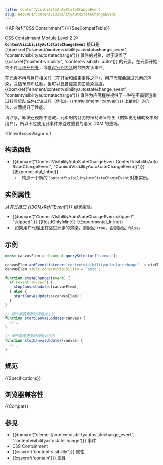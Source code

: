 ```yaml
---
title: ContentVisibilityAutoStateChangeEvent
slug: Web/API/ContentVisibilityAutoStateChangeEvent
---
```


{{APIRef("CSS Containment")}}{{SeeCompatTable}}

[CSS Containment Module Level 2](https://www.w3.org/TR/css-contain-2/#content-visibility-auto-state-changed) 的 **`ContentVisibilityAutoStateChangeEvent`** 接口是 {{domxref("element/contentvisibilityautostatechange_event", "contentvisibilityautostatechange")}} 事件的对象，对于设置了 {{cssxref("content-visibility", "content-visibility: auto")}} 的元素，在元素开始或不再[与用户相关](/zh-CN/docs/Web/CSS/CSS_Containment#与用户相关)，或[跳过它的内容](/zh-CN/docs/Web/CSS/CSS_Containment#跳过内容)时会触发该事件。

在元素不再与用户相关时（在开始和结束事件之间），用户代理会跳过元素的渲染，包括布局和绘制。这可以显著提高页面渲染速度。{{domxref("element/contentvisibilityautostatechange_event", "contentvisibilityautostatechange")}} 事件为应用程序提供了一种在不需要渲染过程时启动或停止该过程（例如在 {{htmlelement("canvas")}} 上绘制）的方法，从而提升了性能。

请注意，即使在视图中隐藏，元素的内容仍将保持语义相关（例如使用辅助技术的用户），所以不应使用此事件来跳过重要的语义 DOM 的更新。

{{InheritanceDiagram}}

## 构造函数

- {{domxref("ContentVisibilityAutoStateChangeEvent.ContentVisibilityAutoStateChangeEvent", "ContentVisibilityAutoStateChangeEvent()")}} {{Experimental_Inline}}
  - : 构造一个新的 `ContentVisibilityAutoStateChangeEvent` 对象实例。

## 实例属性

_从其父接口 {{DOMxRef("Event")}} 继承属性。_

- {{domxref("ContentVisibilityAutoStateChangeEvent.skipped", "skipped")}} {{ReadOnlyInline}} {{Experimental_Inline}}
- : 如果用户代理正在跳过元素的渲染，则返回 `true`，否则返回 `false`。

## 示例

```js
const canvasElem = document.querySelector('canvas');

canvasElem.addEventListener('contentvisibilityautostatechange', stateChanged);
canvasElem.style.contentVisibility = "auto";

function stateChanged(event) {
  if (event.skipped) {
    stopCanvasUpdates(canvasElem);
  } else {
    startCanvasUpdates(canvasElem);
  }
}

// 画布需要更新时调用此方法
function startCanvasUpdates(canvas) {
  // …
}

// 画布暂停更新时调用此方法
function stopCanvasUpdates(canvas) {
  // …
}
```

## 规范

{{Specifications}}

## 浏览器兼容性

{{Compat}}

## 参见

- {{domxref("element/contentvisibilityautostatechange_event", "contentvisibilityautostatechange")}} 事件
- [CSS Containment](/zh-CN/docs/Web/CSS/CSS_Containment)
- {{cssxref("content-visibility")}} 属性
- {{cssxref("contain")}} 属性
